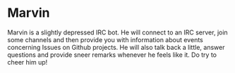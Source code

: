 Marvin
======

Marvin is a slightly depressed IRC bot. He will connect to an IRC server, join
some channels and then provide you with information about events concerning
Issues on Github projects. He will also talk back a little, answer questions and
provide sneer remarks whenever he feels like it. Do try to cheer him up!
